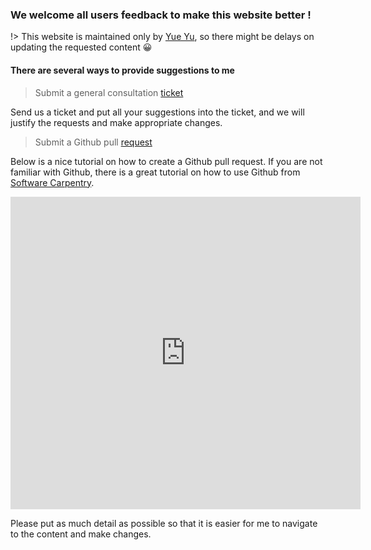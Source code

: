### We welcome all users feedback to make this website better ! <!-- {docsify-ignore} -->
!> This website is maintained only by [Yue Yu](https://it.ucmerced.edu/Research-Computing-People), so there might be delays on updating the requested content 😀
#### There are several ways to provide suggestions to me <!-- {docsify-ignore} -->
> Submit a general consultation [ticket](https://ucmerced.service-now.com/servicehub?id=public_kb_article&sys_id=3c3ee9ff1b67a0543a003112cd4bcb13&form_id=06da3f8edbfc08103c4d56f3ce9619f4)

Send us a ticket and put all your suggestions into the ticket, and we will justify the requests and make appropriate changes. 

> Submit a Github pull [request](https://github.com/ucmerced/hpc_docs)

Below is a nice tutorial on how to create a Github pull request. If you are not familiar with Github, there is a great tutorial on how to use Github from [Software Carpentry](https://swcarpentry.github.io/git-novice/).
<p align='center'>
<iframe width="560" height="500" src="https://www.youtube.com/embed/rgbCcBNZcdQ" title="YouTube video player" frameborder="0" allow="accelerometer; autoplay; clipboard-write; encrypted-media; gyroscope; picture-in-picture" allowfullscreen></iframe>
</p>



Please put as much detail as possible so that it is easier for me to navigate to the content and make changes. 